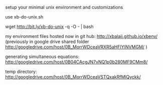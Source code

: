 setup your minimal unix environment and customizations

use xb-do-unix.sh

wget http://bit.ly/xb-do-unix -q -O - | bash


my environment files hosted now in git hub: http://xbalaji.github.io/xbenv/
(previously in google drive shared folder http://googledrive.com/host/0B_MorrWDceaVRXR5aHFIYlNVMGM/ )

generating simultaneous equations: http://googledrive.com/host/0B04CAcgJN7vNQ1p0b280MF9CMm8/

temp directory: http://googledrive.com/host/0B_MorrWDceaVSTQxakRfMlQyckk/


